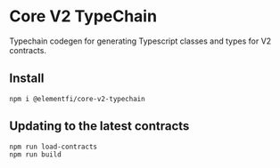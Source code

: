 # Core V2 TypeChain

Typechain codegen for generating Typescript classes and types for V2 contracts.

## Install

```
npm i @elementfi/core-v2-typechain
```

## Updating to the latest contracts

```
npm run load-contracts
npm run build
```
